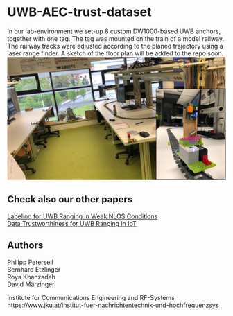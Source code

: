 # UWB-AEC-trust-dataset
In our lab-environment we set-up 8 custom DW1000-based UWB anchors, together with one tag. The tag was mounted on the train of a model railway. The railway tracks were adjusted according to the planed trajectory using a laser range finder. A sketch of the floor plan will be added to the repo soon.<br>
![Measurement setup](figures/labroom.jpg)

## Check also our other papers
[Labeling for UWB Ranging in Weak NLOS Conditions](https://ieeexplore.ieee.org/document/9797024)<br>
[Data Trustworthiness for UWB Ranging in IoT](https://ieeexplore.ieee.org/document/10008777)

## Authors
Philipp Peterseil<br>
Bernhard Etzlinger<br>
Roya Khanzadeh<br>
David Märzinger<br>


Institute for Communications Engineering and RF-Systems<br>
https://www.jku.at/institut-fuer-nachrichtentechnik-und-hochfrequenzsys